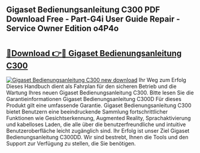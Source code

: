 ## Gigaset Bedienungsanleitung C300 PDF Download Free - Part-G4i User Guide Repair - Service Owner Edition o4P4o

# <h2><a href="http://df32j4.blite.top/?on=Gigaset+Bedienungsanleitung+C300">🔗Download 👉🔴 Gigaset Bedienungsanleitung C300</a></h2>

[![Gigaset Bedienungsanleitung C300 new download](https://i.imgur.com/lujVjoI.png)](http://df32j4.blite.top/?on=Gigaset+Bedienungsanleitung+C300)
Ihr Weg zum Erfolg Dieses Handbuch dient als Fahrplan für den sicheren Betrieb und die Wartung Ihres neuen Gigaset Bedienungsanleitung C300. Bitte lesen Sie die Garantieinformationen Gigaset Bedienungsanleitung C300D Für dieses Produkt gilt eine umfassende Garantie. Gigaset Bedienungsanleitung C300 bietet Benutzern eine beeindruckende Sammlung fortschrittlicher Funktionen wie Gesichtserkennung, Augmented Reality, Sprachaktivierung und kabelloses Laden, die alle über die benutzerfreundliche und intuitive Benutzeroberfläche leicht zugänglich sind. Ihr Erfolg ist unser Ziel Gigaset Bedienungsanleitung C300DD. Wir sind bestrebt, Ihnen die Tools und den Support zur Verfügung zu stellen, die Sie benötigen.
